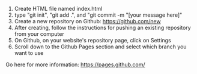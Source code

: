 1) Create HTML file named index.html
2) type "git init", "git add .", and "git commit -m "[your message here]"
3) Create a new repository on Github: https://github.com/new
4) After creating, follow the instructions for pushing an existing repository from your computer
5) On Github, on your website's repository page, click on Settings
6) Scroll down to the Github Pages section and select which branch you want to use

Go here for more information: https://pages.github.com/